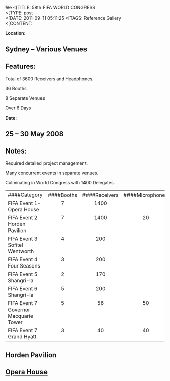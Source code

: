 ~~file~~
<[TITLE: 	58th FIFA WORLD CONGRESS	
<[TYPE: 	post	
<[DATE: 	2011-09-11 05:11:25	
<[TAGS: 	Reference Gallery	
<[CONTENT: 	

**Location:**


## Sydney – Various Venues
## Features:


Total of 3600 Receivers and Headphones.



36 Booths



8 Separate Venues



Over 6 Days


**Date:**


## 25 – 30 May 2008
## Notes:


Required detailed project management.



Many concurrent events in separate venues.



Culminating in World Congress with 1400 Delegates.



<table width="100%" border="0" cellspacing="1" cellpadding="7" bgcolor="#999999">
<tbody>
<tr>
<td bgcolor="#FFFFFF" style="padding-bottom: 5px;">####Category</td>
<td align="center" bgcolor="#FFFFFF">####Booths</td>
<td align="center" bgcolor="#FFFFFF">####Receivers</td>
<td align="center" bgcolor="#FFFFFF">####Microphones</td>
<td align="center" bgcolor="#FFFFFF">####Days</td>
<td align="center" bgcolor="#FFFFFF">####Location</td>
<td align="center" bgcolor="#FFFFFF">####Date</td>
</tr>
<tr valign="top">
<td valign="top" bgcolor="#FFFFFF">FIFA Event 1- Opera House</td>
<td align="center" bgcolor="#FFFFFF">7</td>
<td align="center" bgcolor="#FFFFFF">1400</td>
<td align="center" bgcolor="#FFFFFF"></td>
<td align="center" bgcolor="#FFFFFF">1</td>
<td align="center" bgcolor="#FFFFFF">Sydney</td>
<td align="center" bgcolor="#FFFFFF">25–30 May08</td>
</tr>
<tr valign="top">
<td valign="top" bgcolor="#FFFFFF">FIFA Event 2 Horden Pavilion</td>
<td align="center" bgcolor="#FFFFFF">7</td>
<td align="center" bgcolor="#FFFFFF">1400</td>
<td align="center" bgcolor="#FFFFFF">20</td>
<td align="center" bgcolor="#FFFFFF">1</td>
<td align="center" bgcolor="#FFFFFF">Sydney</td>
<td align="center" bgcolor="#FFFFFF">25–30 May08</td>
</tr>
<tr valign="top">
<td valign="top" bgcolor="#FFFFFF">FIFA Event 3 Sofitel Wentworth</td>
<td align="center" bgcolor="#FFFFFF">4</td>
<td align="center" bgcolor="#FFFFFF">200</td>
<td align="center" bgcolor="#FFFFFF"></td>
<td align="center" bgcolor="#FFFFFF">1</td>
<td align="center" bgcolor="#FFFFFF">Sydney</td>
<td align="center" bgcolor="#FFFFFF">25–30 May08</td>
</tr>
<tr valign="top">
<td valign="top" bgcolor="#FFFFFF">FIFA Event 4 Four Seasons</td>
<td align="center" bgcolor="#FFFFFF">3</td>
<td align="center" bgcolor="#FFFFFF">200</td>
<td align="center" bgcolor="#FFFFFF"></td>
<td align="center" bgcolor="#FFFFFF">1</td>
<td align="center" bgcolor="#FFFFFF">Sydney</td>
<td align="center" bgcolor="#FFFFFF">25–30 May08</td>
</tr>
<tr valign="top">
<td valign="top" bgcolor="#FFFFFF">FIFA Event 5 Shangri-la</td>
<td align="center" bgcolor="#FFFFFF">2</td>
<td align="center" bgcolor="#FFFFFF">170</td>
<td align="center" bgcolor="#FFFFFF"></td>
<td align="center" bgcolor="#FFFFFF">1</td>
<td align="center" bgcolor="#FFFFFF">Sydney</td>
<td align="center" bgcolor="#FFFFFF">25–30 May08</td>
</tr>
<tr valign="top">
<td valign="top" bgcolor="#FFFFFF">FIFA Event 6 Shangri-la</td>
<td align="center" bgcolor="#FFFFFF">5</td>
<td align="center" bgcolor="#FFFFFF">200</td>
<td align="center" bgcolor="#FFFFFF"></td>
<td align="center" bgcolor="#FFFFFF">1</td>
<td align="center" bgcolor="#FFFFFF">Sydney</td>
<td align="center" bgcolor="#FFFFFF">25–30 May08</td>
</tr>
<tr valign="top">
<td valign="top" bgcolor="#FFFFFF">FIFA Event 7 Governor Macquarie Tower</td>
<td align="center" bgcolor="#FFFFFF">5</td>
<td align="center" bgcolor="#FFFFFF">56</td>
<td align="center" bgcolor="#FFFFFF">50</td>
<td align="center" bgcolor="#FFFFFF">1</td>
<td align="center" bgcolor="#FFFFFF">Sydney</td>
<td align="center" bgcolor="#FFFFFF">25–30 May08</td>
</tr>
<tr valign="top">
<td valign="top" bgcolor="#FFFFFF">FIFA Event 7 Grand Hyatt</td>
<td align="center" bgcolor="#FFFFFF">3</td>
<td align="center" bgcolor="#FFFFFF">40</td>
<td align="center" bgcolor="#FFFFFF">40</td>
<td align="center" bgcolor="#FFFFFF">1</td>
<td align="center" bgcolor="#FFFFFF">Sydney</td>
<td align="center" bgcolor="#FFFFFF">25–30 May08</td>
</tr>
</tbody>
</table>

<h2>Horden Pavilion</h2>



<a href="http://congressrental.com.au/wp-content/uploads/2011/09/closeup_3booths.jpg">




<a href="http://congressrental.com.au/wp-content/uploads/2011/09/closeup_4booths.jpg">





<a href="http://congressrental.com.au/wp-content/uploads/2011/09/stage_backroom.jpg">




<a href="http://congressrental.com.au/wp-content/uploads/2011/09/wide_view.jpg">





<a href="http://congressrental.com.au/wp-content/uploads/2011/09/head_table.jpg">




<a href="http://congressrental.com.au/wp-content/uploads/2011/09/flags_radiator.jpg">



<h2>Opera House</h2>



<a href="http://congressrental.com.au/wp-content/uploads/2011/09/opera_house.jpg">




<a href="http://congressrental.com.au/wp-content/uploads/2011/09/receivers_headphones.jpg">





<a href="http://congressrental.com.au/wp-content/uploads/2011/09/remote_interpreting.jpg">






